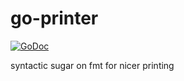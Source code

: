 # go-printer
[![GoDoc](https://godoc.org/github.com/benjamincaldwell/go-printer?status.png)](https://godoc.org/github.com/benjamincaldwell/go-printer)

syntactic sugar on fmt for nicer printing 
